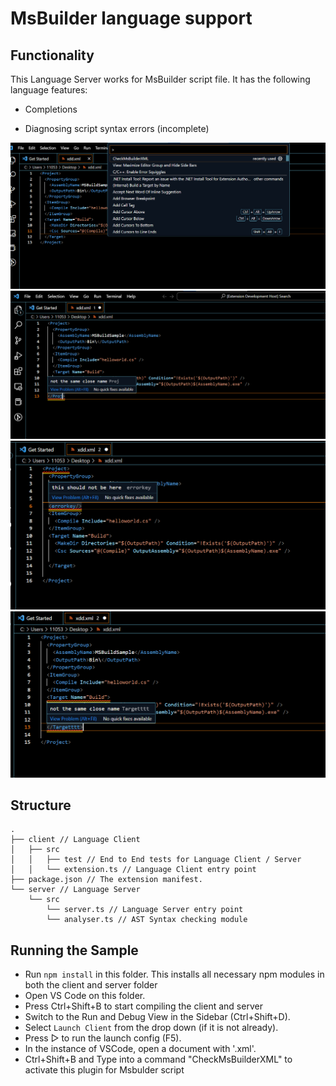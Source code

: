 # MsBuilder language support


## Functionality

This Language Server works for MsBuilder script file. It has the following language features:
- Completions

- Diagnosing script syntax errors (incomplete)

![image](https://github.com/HUANG-weiqin/MsBuilder-Checker/blob/main/img/command.png)
![image](https://github.com/HUANG-weiqin/MsBuilder-Checker/blob/main/img/closeName.png)
![image](https://github.com/HUANG-weiqin/MsBuilder-Checker/blob/main/img/errokey.png)
![image](https://github.com/HUANG-weiqin/MsBuilder-Checker/blob/main/img/not-same-name.png)


## Structure

```
.
├── client // Language Client
│   ├── src
│   │   ├── test // End to End tests for Language Client / Server
│   │   └── extension.ts // Language Client entry point
├── package.json // The extension manifest.
└── server // Language Server
    └── src
        └── server.ts // Language Server entry point
        └── analyser.ts // AST Syntax checking module
```

## Running the Sample

- Run `npm install` in this folder. This installs all necessary npm modules in both the client and server folder
- Open VS Code on this folder.
- Press Ctrl+Shift+B to start compiling the client and server 
- Switch to the Run and Debug View in the Sidebar (Ctrl+Shift+D).
- Select `Launch Client` from the drop down (if it is not already).
- Press ▷ to run the launch config (F5).
- In the instance of VSCode, open a document with '.xml'.
- Ctrl+Shift+B and Type into a command "CheckMsBuilderXML" to activate this plugin for Msbulder script

